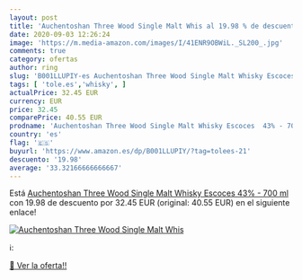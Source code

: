 ```yaml
---
layout: post
title: 'Auchentoshan Three Wood Single Malt Whis al 19.98 % de descuento'
date: 2020-09-03 12:26:24
image: 'https://m.media-amazon.com/images/I/41ENR9OBWiL._SL200_.jpg'
comments: true
category: ofertas
author: ring
slug: 'B001LLUPIY-es Auchentoshan Three Wood Single Malt Whisky Escoces 43% -...'
tags: [ 'tole.es','whisky', ]
actualPrice: 32.45 EUR
currency: EUR
price: 32.45
comparePrice: 40.55 EUR
prodname: 'Auchentoshan Three Wood Single Malt Whisky Escoces  43% - 700 ml'
country: 'es'
flag: '🇪🇸'
buyurl: 'https://www.amazon.es/dp/B001LLUPIY/?tag=tolees-21'
descuento: '19.98'
average: '33.32166666666667'
---
```


Está [Auchentoshan Three Wood Single Malt Whisky Escoces  43% - 700 ml](https://www.amazon.es/dp/B001LLUPIY/?tag=tolees-21) con 19.98 de descuento por 32.45 EUR (original: 40.55 EUR) en el siguiente enlace!

[![Auchentoshan Three Wood Single Malt Whis](https://m.media-amazon.com/images/I/41ENR9OBWiL._SL200_.jpg)](https://www.amazon.es/dp/B001LLUPIY/?tag=tolees-21)

ℹ️:


[🛒 Ver la oferta!!](https://www.amazon.es/dp/B001LLUPIY/?tag=tolees-21)
